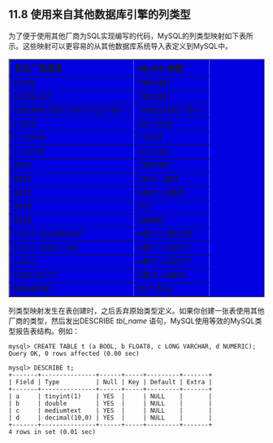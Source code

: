 ## 11.8 使用来自其他数据库引擎的列类型

为了便于使用其他厂商为SQL实现编写的代码，MySQL的列类型映射如下表所示。这些映射可以更容易的从其他数据库系统导入表定义到MySQL中。

<table border="1" width='100%' cellspacing="0" cellpadding="0" bgcolor="write">
<tr>
<th align="left">其他厂商类型</th>
<th align="left">MySQL类型</th>
</tr>
<tr>
<td align="left">BOOL</td>
<td align="left">TINYINT</td>
</tr>
<tr>
<td align="left">BOOLEAN</td>
<td align="left">TINYINT</td>
</tr>
<tr>
<td align="left">CHARACTER VARYING( *M* )</td>
<td align="left">VARCHAR( *M* )</td>
</tr>
<tr>
<td align="left">FIXED</td>
<td align="left">DECIMAL</td>
</tr>
<tr>
<td align="left">FLOAT4</td>
<td align="left">FLOAT</td>
</tr>
<tr>
<td align="left">FLOAT8</td>
<td align="left">DOUBLE</td>
</tr>
<tr>
<td align="left">INT1</td>
<td align="left">TINYINT</td>
</tr>
<tr>
<td align="left">INT2</td>
<td align="left">SMALLINT</td>
</tr>
<tr>
<td align="left">INT3</td>
<td align="left">MEDIUMINT</td>
</tr>
<tr>
<td align="left">INT4</td>
<td align="left">INT</td>
</tr>
<td align="left">INT8</td>
<td align="left">BIGINT</td>
</tr>
<tr>
<td align="left">LONG VARBINARY</td>
<td align="left">MEDIUMBLOB</td>
</tr>
<tr>
<td align="left">LONG VARCHAR</td>
<td align="left">MEDIUMTEXT</td>
</tr>
<tr>
<td align="left">LONG</td>
<td align="left">MEDIUMTEXT</td>
</tr>
<tr>
<td align="left">MIDDLEINT</td>
<td align="left">MEDIUMINT</td>
</tr>
<tr>
<td align="left">NUMERIC</td>
<td align="left">DECIMAL</td>
</tr>
</table>

列类型映射发生在表创建时，之后丢弃原始类型定义。如果你创建一张表使用其他厂商的类型，然后发出DESCRIBE  *tbl_name* 语句，MySQL使用等效的MySQL类型报告表结构。例如：

```
mysql> CREATE TABLE t (a BOOL, b FLOAT8, c LONG VARCHAR, d NUMERIC);
Query OK, 0 rows affected (0.00 sec)

mysql> DESCRIBE t;
+-------+---------------+------+-----+---------+-------+
| Field | Type          | Null | Key | Default | Extra |
+-------+---------------+------+-----+---------+-------+
| a     | tinyint(1)    | YES  |     | NULL    |       |
| b     | double        | YES  |     | NULL    |       |
| c     | mediumtext    | YES  |     | NULL    |       |
| d     | decimal(10,0) | YES  |     | NULL    |       |
+-------+---------------+------+-----+---------+-------+
4 rows in set (0.01 sec)
```
